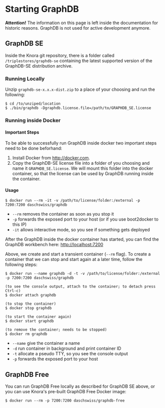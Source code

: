 <!---
Copyright © 2015-2021 the contributors (see Contributors.md).

This file is part of DSP — DaSCH Service Platform.

DSP is free software: you can redistribute it and/or modify
it under the terms of the GNU Affero General Public License as published
by the Free Software Foundation, either version 3 of the License, or
(at your option) any later version.

DSP is distributed in the hope that it will be useful,
but WITHOUT ANY WARRANTY; without even the implied warranty of
MERCHANTABILITY or FITNESS FOR A PARTICULAR PURPOSE.  See the
GNU Affero General Public License for more details.

You should have received a copy of the GNU Affero General Public
License along with DSP. If not, see <http://www.gnu.org/licenses/>.
-->

# Starting GraphDB

**Attention!** The information on this page is left inside the documentation
for historic reasons. GraphDB is not used for active development anymore.  

## GraphDB SE

Inside the Knora git repository, there is a folder called
`/triplestores/graphdb-se` containing the latest supported version of
the GraphDB-SE distribution archive.

### Running Locally

Unzip `graphdb-se-x.x.x-dist.zip` to a place of your choosing and run
the following:

    $ cd /to/unziped/location
    $ ./bin/graphdb -Dgraphdb.license.file=/path/to/GRAPHDB_SE.license

### Running inside Docker

#### Important Steps

To be able to successfully run GraphDB inside docker two important steps
need to be done beforhand:

1.  Install Docker from <http://docker.com>.
2.  Copy the GraphDB-SE license file into a folder of you choosing and
    name it `GRAPHDB_SE.license`. We will mount this folder into the
    docker container, so that the license can be used by GraphDB
    running inside the container.

#### Usage

```
$ docker run --rm -it -v /path/to/license/folder:/external -p 7200:7200 daschswiss/graphdb
```

  - `--rm` removes the container as soon as you stop it
  - `-p` forwards the exposed port to your host (or if you use
    boot2docker to this IP)
  - `-it` allows interactive mode, so you see if something gets
    deployed

After the GraphDB inside the docker container has started, you can find
the GraphDB workbench here: <http://localhost:7200>

Above, we create and start a transient container (`--rm` flag). To
create a container that we can stop and start again at a later time,
follow the following steps:

```
$ docker run --name graphdb -d -t -v /path/to/license/folder:/external -p 7200:7200 daschswiss/graphdb

(to see the console output, attach to the container; to detach press Ctrl-c)
$ docker attach graphdb

(to stop the container)
$ docker stop graphdb

(to start the container again)
$ docker start graphdb

(to remove the container; needs to be stopped)
$ docker rm graphdb
```

  - `--name` give the container a name
  - `-d` run container in background and print container ID
  - `-t` allocate a pseudo TTY, so you see the console output
  - `-p` forwards the exposed port to your host

## GraphDB Free

You can run GraphDB Free locally as described for GraphDB SE above, or
you can use Knora's pre-built GraphDB Free Docker image:

```
$ docker run --rm -p 7200:7200 daschswiss/graphdb-free
```

